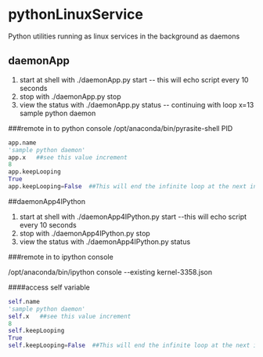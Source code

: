 # pythonLinuxService
Python utilities running as linux services in the background as daemons
## daemonApp
1. start at shell with ./daemonApp.py start -- this will echo script every 10 seconds
2. stop with ./daemonApp.py stop
3. view the status with ./daemonApp.py status
 -- continuing with loop x=13 sample python daemon

###remote in to python console 
/opt/anaconda/bin/pyrasite-shell PID

```python
app.name
'sample python daemon'
app.x   ##see this value increment
8
app.keepLooping
True
app.keepLooping=False  ##This will end the infinite loop at the next interval

```
##daemonApp4IPython
1. start at shell with ./daemonApp4IPython.py start --this will echo script every 10 seconds
2. stop with ./daemonApp4IPython.py stop
3. view the status with ./daemonApp4IPython.py status


###remote in to ipython console 

/opt/anaconda/bin/ipython console --existing kernel-3358.json

####access self variable
```python
self.name
'sample python daemon'
self.x   ##see this value increment
8
self.keepLooping
True
self.keepLooping=False  ##This will end the infinite loop at the next interval

```
